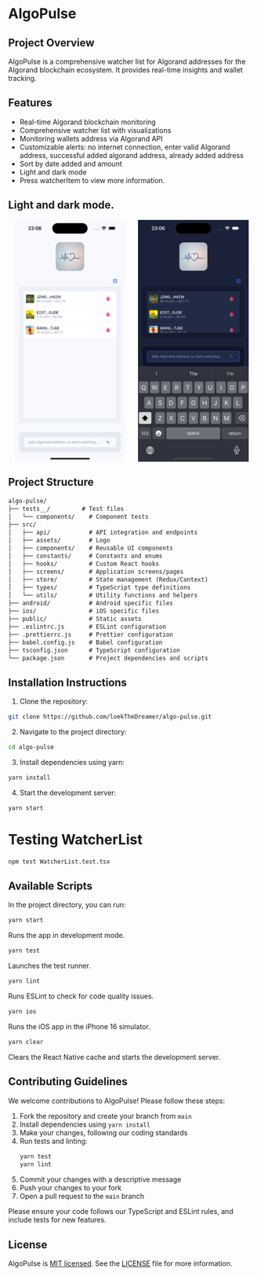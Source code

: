 # AlgoPulse

## Project Overview

AlgoPulse is a comprehensive watcher list for Algorand addresses for the Algorand blockchain ecosystem. It provides real-time insights and wallet tracking.

## Features

- Real-time Algorand blockchain monitoring
- Comprehensive watcher list with visualizations
- Monitoring wallets address via Algorand API
- Customizable alerts: no internet connection, enter valid Algorand address, successful added algorand address, already added address
- Sort by date added and amount
- Light and dark mode
- Press watcherItem to view more information.

## Light and dark mode.

<div style="display: flex; justify-content: space-around;">
  <img src="public/screenshots/light_mode.png" alt="Light Mode" width="45%" />
  <img src="public/screenshots/dark_mode.png" alt="Dark Mode" width="45%" />
</div>

## Project Structure

```
algo-pulse/
├── tests__/         # Test files
│   └── components/    # Component tests
├── src/
│   ├── api/           # API integration and endpoints
│   ├── assets/        # Logo
│   ├── components/    # Reusable UI components
│   ├── constants/     # Constants and enums
│   ├── hooks/         # Custom React hooks
│   ├── screens/       # Application screens/pages
│   ├── store/         # State management (Redux/Context)
│   ├── types/         # TypeScript type definitions
│   └── utils/         # Utility functions and helpers
├── android/           # Android specific files
├── ios/               # iOS specific files
├── public/            # Static assets
├── .eslintrc.js       # ESLint configuration
├── .prettierrc.js     # Prettier configuration
├── babel.config.js    # Babel configuration
├── tsconfig.json      # TypeScript configuration
└── package.json       # Project dependencies and scripts
```

## Installation Instructions

1. Clone the repository:

```bash
git clone https://github.com/loekTheDreamer/algo-pulse.git
```

2. Navigate to the project directory:

```bash
cd algo-pulse
```

3. Install dependencies using yarn:

```bash
yarn install
```

4. Start the development server:

```bash
yarn start
```

# Testing WatcherList

```bash
npm test WatcherList.test.tsx
```

## Available Scripts

In the project directory, you can run:

```bash
yarn start
```

Runs the app in development mode.

```bash
yarn test
```

Launches the test runner.

```bash
yarn lint
```

Runs ESLint to check for code quality issues.

```bash
yarn ios
```

Runs the iOS app in the iPhone 16 simulator.

```bash
yarn clear
```

Clears the React Native cache and starts the development server.

## Contributing Guidelines

We welcome contributions to AlgoPulse! Please follow these steps:

1. Fork the repository and create your branch from `main`
2. Install dependencies using `yarn install`
3. Make your changes, following our coding standards
4. Run tests and linting:
   ```bash
   yarn test
   yarn lint
   ```
5. Commit your changes with a descriptive message
6. Push your changes to your fork
7. Open a pull request to the `main` branch

Please ensure your code follows our TypeScript and ESLint rules, and include tests for new features.

## License

AlgoPulse is [MIT licensed](https://opensource.org/licenses/MIT). See the [LICENSE](https://github.com/loekTheDreamer/algo-pulse/blob/main/LICENSE) file for more information.
